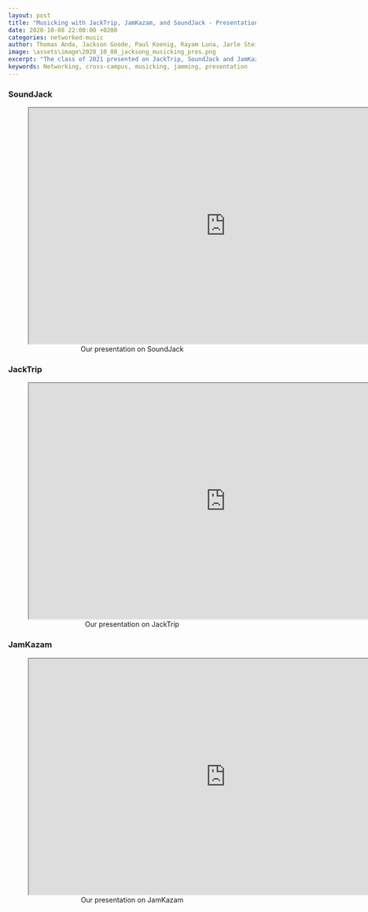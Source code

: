 ```yaml
---
layout: post
title: "Musicking with JackTrip, JamKazam, and SoundJack - Presentations"
date: 2020-10-08 22:00:00 +0200
categories: networked-music
author: Thomas Anda, Jackson Goode, Paul Koenig, Rayam Luna, Jarle Steinhovden, Aleksander Tidemann, Gaute Wardenær, Ulrik Halmøy, Tom Ignatius, Thibault Jaccard, Simon Sandvik
image: \assets\image\2020_10_08_jacksong_musicking_pres.png
excerpt: "The class of 2021 presented on JackTrip, SoundJack and JamKazam and their networked musicking potential. Presentations are included in this blog post as pdfs."
keywords: Networking, cross-campus, musicking, jamming, presentation
---
```


### SoundJack

<figure align="middle">
    <iframe src="https://www.uio.no/english/studies/programmes/mct-master/blog/assets/document/2020_10_12_jacksong_soundjack_pres.pdf" width="800px" height="480px" allowfullscreen></iframe>
    <figcaption>Our presentation on SoundJack</figcaption>
</figure>

### JackTrip

<figure align="middle">
    <iframe src="https://www.uio.no/english/studies/programmes/mct-master/blog/assets/document/2020_10_12_jacksong_jacktrip_pres.pdf" width="800px" height="480px" allowfullscreen></iframe>
    <figcaption>Our presentation on JackTrip</figcaption>
</figure>

### JamKazam

<figure align="middle">
    <iframe src="https://www.uio.no/english/studies/programmes/mct-master/blog/assets/document/2020_10_12_jacksong_jamkazam_pres.pdf" width="800px" height="480px" allowfullscreen></iframe>
    <figcaption>Our presentation on JamKazam</figcaption>
</figure>
